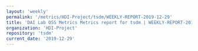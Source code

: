 ```yaml
---
layout: 'weekly'
permalink: '/metrics/HDI-Project/tsdm/WEEKLY-REPORT-2019-12-29'
title: 'DAI Lab OSS Metrics Metrics report for tsdm | WEEKLY-REPORT-2019-12-29'
organization: 'HDI-Project'
repository: 'tsdm'
current_date: '2019-12-29'
---
```

